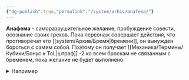 ```yaml
---
{"dg-publish":true,"permalink":"/system/arhiv/anafema/"}
---
```


**Анафема** - саморазрушительное желание, пробуждение совести, осознание своих грехов. Пока персонаж совершает действия, что противоречат его [[system/Архив/Бремя\|бремени]], он вынужден бороться с самим собой. Поэтому он получает [[Механика/Термины/Кубики/Бонус к ToL\|штраф]] -2 ко всем броскам не связанным с бременем, пока желание не будет выполнено. 
<details><summary>Например</summary>
<p>Если персонаж хочет лечь и отдохнуть, а игрок заявляет активное действие, это приводит к конфликту. В таком случае мастер даёт штраф -2 к броску кубика или повышает сложность действия.</p>
<p>Второй пример, если персонаж хочет лечь и отдохнуть, но для этого нужно подойти к кровати, то действие направлено на выполнение желания, а значит конфликта нет. Мастер может не назначать штраф к броску или не повышать сложность действия.</p></details>